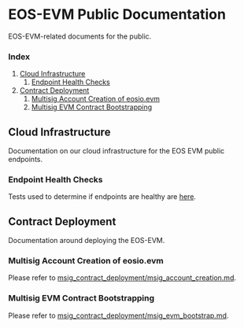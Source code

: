 # EOS-EVM Public Documentation
EOS-EVM-related documents for the public.

### Index
1. [Cloud Infrastructure](#cloud-infrastructure)
    1. [Endpoint Health Checks](./endpoint-health-checks.md)
1. [Contract Deployment](#multisig-contract-deployment)
    1. [Multisig Account Creation of eosio.evm](./msig_contract_deployment/msig_account_creation.md)
    1. [Multisig EVM Contract Bootstrapping](./msig_contract_deployment/msig_evm_bootstrap.md)

## Cloud Infrastructure
Documentation on our cloud infrastructure for the EOS EVM public endpoints.

### Endpoint Health Checks
Tests used to determine if endpoints are healthy are [here](./endpoint-health-checks.md).

## Contract Deployment
Documentation around deploying the EOS-EVM.

### Multisig Account Creation of eosio.evm
Please refer to [msig_contract_deployment/msig_account_creation.md](https://github.com/eosnetworkfoundation/evm-public-docs/blob/main/msig_contract_deployment/msig_account_creation.md).

### Multisig EVM Contract Bootstrapping
Please refer to [msig_contract_deployment/msig_evm_bootstrap.md](https://github.com/eosnetworkfoundation/evm-public-docs/blob/main/msig_contract_deployment/msig_evm_bootstrap.md).
